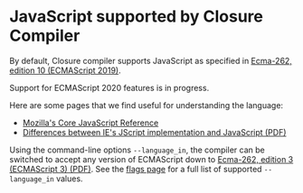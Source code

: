# JavaScript supported by Closure Compiler

By default, Closure compiler supports JavaScript as specified in [Ecma-262, edition 10 (ECMAScript 2019)](https://www.ecma-international.org/ecma-262/10.0/index.html).

Support for ECMAScript 2020 features is in progress.

Here are some pages that we find useful for understanding the language:
- [Mozilla's Core JavaScript Reference](http://developer.mozilla.org/en/docs/Core_JavaScript_1.5_Reference)
- [Differences between IE's JScript implementation and JavaScript (PDF)](http://wiki.ecmascript.org/lib/exe/fetch.php?id=resources%3Aresources&cache=cache&media=resources:jscriptdeviationsfromes3.pdf)

Using the command-line options `--language_in`, the compiler can be switched to accept any version of ECMAScript down to [Ecma-262, edition 3 (ECMAScript 3) \(PDF\)](https://www.ecma-international.org/publications/files/ECMA-ST-ARCH/ECMA-262,%203rd%20edition,%20December%201999.pdf). See the [flags page](https://www.ecma-international.org/ecma-262/10.0/index.html) for a full list of supported `--language_in` values.